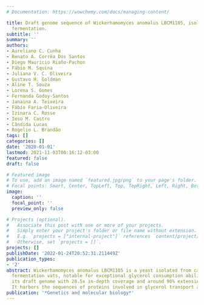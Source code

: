 ```yaml
---
# Documentation: https://wowchemy.com/docs/managing-content/

title: Draft genome sequence of Wickerhamomyces anomalus LBCM1105, isolated from cachaça
  fermentation.
subtitle: ''
summary: ''
authors:
- Aureliano C. Cunha
- Renato A. Corrêa Dos Santos
- Diego Mauricio Riaño-Pachon
- Fábio M. Squina
- Juliana V. C. Oliveira
- Gustavo H. Goldman
- Aline T. Souza
- Lorena S. Gomes
- Fernanda Godoy-Santos
- Janaina A. Teixeira
- Fábio Faria-Oliveira
- Izinara C. Rosse
- Ieso M. Castro
- Cândida Lucas
- Rogelio L. Brandão
tags: []
categories: []
date: '2020-01-01'
lastmod: 2021-11-03T00:16:12-03:00
featured: false
draft: false

# Featured image
# To use, add an image named `featured.jpg/png` to your page's folder.
# Focal points: Smart, Center, TopLeft, Top, TopRight, Left, Right, BottomLeft, Bottom, BottomRight.
image:
  caption: ''
  focal_point: ''
  preview_only: false

# Projects (optional).
#   Associate this post with one or more of your projects.
#   Simply enter your project's folder or file name without extension.
#   E.g. `projects = ["internal-project"]` references `content/project/deep-learning/index.md`.
#   Otherwise, set `projects = []`.
projects: []
publishDate: '2022-01-24T20:52:31.211449Z'
publication_types:
- '2'
abstract: Wickerhamomyces anomalus LBCM1105 is a yeast isolated from cachaça distillery
  fermentation vats, notable for exceptional glycerol consumption ability. We report
  its draft genome with 20.5x in-depth coverage and around 90% extension and completeness.
  It harbors the sequences of proteins involved in glycerol transport and metabolism.
publication: '*Genetics and molecular biology*'
---
```

